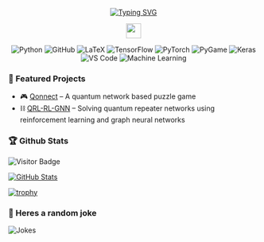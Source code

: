 <p align="center">
  <a href="https://git.io/typing-svg"><img src="https://readme-typing-svg.herokuapp.com?font=Fira+Code&pause=1000&center=true&vCenter=true&width=435&lines=Hi+there+👋!;Welcome+to+my+Github" alt="Typing SVG" /></a>


<div align="center">
  
[<img src="https://img.icons8.com/color/48/linkedin.png" width="30">](https://www.linkedin.com/in/chris-chalkias-a9b683257/)


  
![Python](https://img.shields.io/badge/Python-3776AB?logo=python&logoColor=white)
![GitHub](https://img.shields.io/badge/GitHub-181717?logo=github&logoColor=white)
![LaTeX](https://img.shields.io/badge/LaTeX-008080?logo=latex&logoColor=white)
![TensorFlow](https://img.shields.io/badge/TensorFlow-FF6F00?logo=tensorflow&logoColor=white)
![PyTorch](https://img.shields.io/badge/PyTorch-EE4C2C?logo=pytorch&logoColor=white)
![PyGame](https://img.shields.io/badge/PyGame-000000?logo=python&logoColor=FFD43B)
![Keras](https://img.shields.io/badge/Keras-D00000?logo=keras&logoColor=white)
![VS Code](https://img.shields.io/badge/VS_Code-007ACC?logo=visual-studio-code&logoColor=white)
![Machine Learning](https://img.shields.io/badge/Machine%20Learning-00A98F?logo=scikit-learn)

<!--
More with https://badgen.net/
-->
</div>

### 🔬 Featured Projects
- 🎮 [Qonnect](https://github.com/chrishalkias/qonnect) – A quantum network based puzzle game
- ⛓️ [QRL-RL-GNN](https://github.com/chrishalkias/QRL-RN-GNN) – Solving quantum repeater networks using reinforcement learning and graph neural networks

### 🏆 Github Stats

![Visitor Badge](https://komarev.com/ghpvc/?username=chrishalkias)




[![GitHub Stats](https://github-readme-stats.vercel.app/api?username=chrishalkias&show_icons=true&theme=radical)](https://github.com/anuraghazra/github-readme-stats)

[![trophy](https://github-profile-trophy.vercel.app/?username=chrishalkias)](https://github.com/ryo-ma/github-profile-trophy)

### 🥸 Heres a random joke
![Jokes](https://readme-jokes.vercel.app/api?theme=default)








<!--
#Achievements

![Achievements](https://badges.pufler.dev/achievements/chrishalkias)
-->

<!--
- 🔭 I ’m currently working on ...
- 🌱 I’m currently learning ...
- 👯 I’m looking to collaborate on ...
- 🤔 I’m looking for help with ...
- 💬 Ask me about ...
- 📫 How to reach me: ...
- 😄 Pronouns: ...
- ⚡ Fun fact: ...
-->
